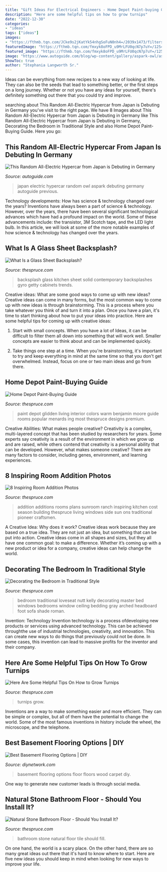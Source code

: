 ```yaml
---
title: "Gift Ideas For Electrical Engineers - Home Depot Paint-buying Guide"
description: "Here are some helpful tips on how to grow turnips"
date: "2022-12-30"
categories:
- "ideas"
tags: ["ideas"]
images:
- "https://fthmb.tqn.com/JCke9s2jKatYk54nhgSoFuN0nh4=/2039x1473/filters:fill(auto,1)/168324184-56a49f1c3df78cf772834e0c.jpg"
featuredImage: "https://fthmb.tqn.com/fmxyk8oFPD_u9MrLFU0qcN7p7uY=/1254x836/filters:fill(auto,1)/GYRO-PHOTOGRAPHY.-amanaimagesRF.-Getty-Images-56a576145f9b58b7d0dd08cd.jpg"
featured_image: "https://fthmb.tqn.com/fmxyk8oFPD_u9MrLFU0qcN7p7uY=/1254x836/filters:fill(auto,1)/GYRO-PHOTOGRAPHY.-amanaimagesRF.-Getty-Images-56a576145f9b58b7d0dd08cd.jpg"
image: "https://www.autoguide.com/blog/wp-content/gallery/aspark-owl/aspark-owl-01.jpg"
ShowToc: true
author: "Stephania Langworth Sr."
---
```



Ideas can be everything from new recipes to a new way of looking at life. They can also be the seeds that lead to something better, or the first steps on a long journey. Whether or not you have any ideas for yourself, there's definitely something out there that you could try and improve.

	

		
searching about This Random All-Electric Hypercar from Japan is Debuting in Germany you've visit to the right page. We have 8 Images about This Random All-Electric Hypercar from Japan is Debuting in Germany like This Random All-Electric Hypercar from Japan is Debuting in Germany, Decorating the Bedroom in Traditional Style and also Home Depot Paint-Buying Guide. Here you go:
		
    
## This Random All-Electric Hypercar From Japan Is Debuting In Germany

<img loading=lazy src="https://www.autoguide.com/blog/wp-content/gallery/aspark-owl/aspark-owl-01.jpg" onerror="this.onerror=null;this.src='https://tse4.mm.bing.net/th?id=OIP.lctbhgQ9HbbaM-L4BKUrHAHaEK&amp;pid=15.1';" alt="This Random All-Electric Hypercar from Japan is Debuting in Germany">

_Source: autoguide.com_

>japan electric hypercar random owl aspark debuting germany autoguide previous. 

	

Technology developments: How has science & technology changed over the years?
Inventions have always been a part of science & technology. However, over the years, there have been several significant technological advances which have had a profound impact on the world. Some of these advancements include: the transistor, 3M Scotch tape, and the LED light bulb. In this article, we will look at some of the more notable examples of how science & technology has changed over the years.

    
## What Is A Glass Sheet Backsplash?

<img loading=lazy src="https://fthmb.tqn.com/fmxyk8oFPD_u9MrLFU0qcN7p7uY=/1254x836/filters:fill(auto,1)/GYRO-PHOTOGRAPHY.-amanaimagesRF.-Getty-Images-56a576145f9b58b7d0dd08cd.jpg" onerror="this.onerror=null;this.src='https://tse3.mm.bing.net/th?id=OIP.7wRMp41nh-JiTuFQKKotMwHaE8&amp;pid=15.1';" alt="What Is a Glass Sheet Backsplash?">

_Source: thespruce.com_

>backsplash glass kitchen sheet solid contemporary backsplashes gyro getty cabinets trends. 

	

Creative ideas: What are some good ways to come up with new ideas?
Creative ideas can come in many forms, but the most common way to come up with new ideas is through brainstorming. This is a process where you take whatever you think of and turn it into a plan. Once you have a plan, it's time to start thinking about how to put your ideas into practice. Here are some helpful tips for coming up with creative ideas:
1) Start with small concepts. When you have a lot of Ideas, it can be difficult to filter them all down into something that will work well. Smaller concepts are easier to think about and can be implemented quickly.

2) Take things one step at a time. When you're brainstorming, it's important to try and keep everything in mind at the same time so that you don't get overwhelmed. Instead, focus on one or two main ideas and go from there.

    
## Home Depot Paint-Buying Guide

<img loading=lazy src="https://fthmb.tqn.com/cbPLbi1lsbxEM0Wj4PniilKVepM=/1312x955/filters:fill(auto,1)/Glidden-Premium-Living-Room-56a4a1323df78cf7728352ee.JPG" onerror="this.onerror=null;this.src='https://tse1.mm.bing.net/th?id=OIP.C7QdWXyb7oyogVq5XTDOxAHaFZ&amp;pid=15.1';" alt="Home Depot Paint-Buying Guide">

_Source: thespruce.com_

>paint depot glidden living interior colors warm benjamin moore guide rooms popular menards ing most thespruce designs premium. 

	

Creative Abilities: What makes people creative?
Creativity is a complex, multi-layered concept that has been studied by researchers for years. Some experts say creativity is a result of the environment in which we grow up and are raised, while others contend that creativity is a personal ability that can be developed. However, what makes someone creative? There are many factors to consider, including genes, environment, and learning experiences.

    
## 8 Inspiring Room Addition Photos

<img loading=lazy src="https://fthmb.tqn.com/9b4eqzPfLXi_myz3OfeIyNLszb4=/673x451/filters:fill(auto,1)/Room-Addition-56a49d773df78cf7728346cd.JPG" onerror="this.onerror=null;this.src='https://tse2.mm.bing.net/th?id=OIP.IIC9KDiV5FAFDqazmlaC2gHaE9&amp;pid=15.1';" alt="8 Inspiring Room Addition Photos">

_Source: thespruce.com_

>addition additions rooms plans sunroom ranch inspiring kitchen cost season building thespruce living windows side sun ons traditional pioneer craftsmen. 

	

A Creative Idea: Why does it work?
Creative ideas work because they are based on a true idea. They are not just an idea, but something that can be put into action. Creative ideas come in all shapes and sizes, but they all have one common goal: to make a difference. Whether it’s coming up with a new product or idea for a company, creative ideas can help change the world.

    
## Decorating The Bedroom In Traditional Style

<img loading=lazy src="https://fthmb.tqn.com/2hPfw7ZkdOb7SiDZvbu9NcBal4s=/1500x999/filters:fill(auto,1)/traditional-bedroom-1-58d1632e5f9b581d7277a57b.jpg" onerror="this.onerror=null;this.src='https://tse4.mm.bing.net/th?id=OIP.trjBnT4IzRKs1tgOd-oHcgHaE7&amp;pid=15.1';" alt="Decorating the Bedroom in Traditional Style">

_Source: thespruce.com_

>bedroom traditional loveseat nutt kelly decorating master bed windows bedrooms window ceiling bedding gray arched headboard foot sofa shade roman. 

	

Invention: Technology
Invention technology is a process ofdeveloping new products or services using advanced technology. This can be achieved throughthe use of industrial technologies, creativity, and innovation. This can create new ways to do things that previously could not be done. In some cases, this invention can lead to massive profits for the inventor and their company.

    
## Here Are Some Helpful Tips On How To Grow Turnips

<img loading=lazy src="https://fthmb.tqn.com/TFiMqIkhcJ7Uh7q0fBdLKFrokSc=/1411x2125/filters:fill(auto,1)/Turnips-GettyImages-746275743-5a0d06f089eacc0037291e82.jpg" onerror="this.onerror=null;this.src='https://tse2.mm.bing.net/th?id=OIP.QyT7-TAUMPOrx2za-a8aVgHaLJ&amp;pid=15.1';" alt="Here Are Some Helpful Tips On How to Grow Turnips">

_Source: thespruce.com_

>turnips grow. 

	

Inventions are a way to make something easier and more efficient. They can be simple or complex, but all of them have the potential to change the world. Some of the most famous inventions in history include the wheel, the microscope, and the telephone.

    
## Best Basement Flooring Options | DIY

<img loading=lazy src="http://hgtvhome.sndimg.com/content/dam/images/hgtv/fullset/2016/1/26/1/iStock_000038156380_Basement-With-Carpet-And-Wood-Floor.jpg.rend.hgtvcom.616.462.suffix/1453855385930.jpeg" onerror="this.onerror=null;this.src='https://tse2.mm.bing.net/th?id=OIP.hRNr2PIdxs9c8i52Bk4NqgHaFj&amp;pid=15.1';" alt="Best Basement Flooring Options | DIY">

_Source: diynetwork.com_

>basement flooring options floor floors wood carpet diy. 

	

One way to generate new customer leads is through social media.

    
## Natural Stone Bathroom Floor - Should You Install It?

<img loading=lazy src="https://fthmb.tqn.com/JCke9s2jKatYk54nhgSoFuN0nh4=/2039x1473/filters:fill(auto,1)/168324184-56a49f1c3df78cf772834e0c.jpg" onerror="this.onerror=null;this.src='https://tse4.mm.bing.net/th?id=OIP.cXpspRUrcfdJkV0dZMLupAHaFW&amp;pid=15.1';" alt="Natural Stone Bathroom Floor - Should You Install It?">

_Source: thespruce.com_

>bathroom stone natural floor tile should fill. 

	

On one hand, the world is a scary place. On the other hand, there are so many great ideas out there that it's hard to know where to start. Here are five new ideas you should keep in mind when looking for new ways to improve your life.

